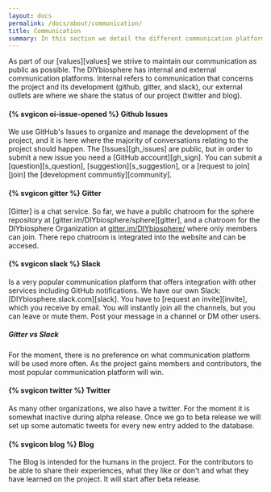 ```yaml
---
layout: docs
permalink: /docs/about/communication/
title: Communication
summary: In this section we detail the different communication platforms the development community uses
---
```


As part of our [values][values] we strive to maintain our communication as public as possible. The DIYbiosphere has internal and external communication platforms. Internal refers to communication that concerns the project and its development (github, gitter, and slack), our external outlets are where we share the status of our project (twitter and blog).

#### {% svgicon oi-issue-opened %} Github Issues
We use GitHub's Issues to organize and manage the development of the project, and it is here where the majority of conversations relating to the project should happen. The [Issues][gh_issues] are public, but in order to submit a new issue you need a [GitHub account][gh_sign]. You can submit a [question][s_question], [suggestion][s_suggestion], or a [request to join][join] the [development communtiy][community].

#### {% svgicon gitter %} Gitter
[Gitter] is a chat service. So far, we have a public chatroom for the sphere repository at [gitter.im/DIYbiosphere/sphere][gitter], and a chatroom for the DIYbiosphere Organization at [gitter.im/DIYbiosphere/](https://gitter.im/DIYbiosphere?utm_source=share-link&utm_medium=link&utm_campaign=share-link) where only members can join. There repo chatroom is integrated into the website and can be accesed.

#### {% svgicon slack %} Slack
Is a very popular communication platform that offers integration with other services including GitHub notifications. We have our own Slack: [DIYbiosphere.slack.com][slack]. You have to [request an invite][invite], which you receive by email. You will instantly join all the channels, but you can leave or mute them.  Post your message in a channel or DM other users.


##### Gitter vs Slack
For the moment, there is no preference on what communication platform will be used more often. As the project gains members and contributors, the most popular communication platform will win.

#### {% svgicon twitter %} Twitter
As many other organizations, we also have a twitter. For the moment it is somewhat inactive during alpha release. Once we go to beta release we will set up some automatic tweets for every new entry added to the database.

#### {% svgicon blog %} Blog
The Blog is intended for the humans in the project. For the contributors to be able to share their experiences, what they like or don't and what they have learned on the project. It will start after beta release.

